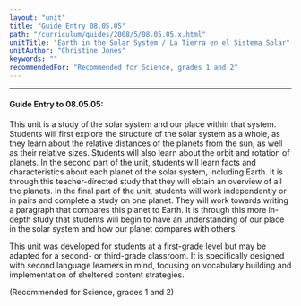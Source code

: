 ```yaml
---
layout: "unit"
title: "Guide Entry 08.05.05"
path: "/curriculum/guides/2008/5/08.05.05.x.html"
unitTitle: "Earth in the Solar System / La Tierra en el Sistema Solar"
unitAuthor: "Christine Jones"
keywords: ""
recommendedFor: "Recommended for Science, grades 1 and 2"
---
```

<body>
<hr/>
<h4>
Guide Entry to 08.05.05:
</h4>
<p>
This unit is a study of the solar system and our place within that system. Students will first explore the structure of the solar system as a whole, as they learn about the relative distances of the planets from the sun, as well as their relative sizes. Students will also learn about the orbit and rotation of planets. In the second part of the unit, students will learn facts and characteristics about each planet of the solar system, including Earth. It is through this teacher-directed study that they will obtain an overview of all the planets. In the final part of the unit, students will work independently or in pairs and complete a study on one planet. They will work towards writing a paragraph that compares this planet to Earth. It is through this more in-depth study that students will begin to have an understanding of our place in the solar system and how our planet compares with others.
</p>
<p>
This unit was developed for students at a first-grade level but may be adapted for a second- or third-grade classroom. It is specifically designed with second language learners in mind, focusing on vocabulary building and implementation of sheltered content strategies.
</p>
<p>
(Recommended for Science, grades 1 and 2)
</p>
</body>